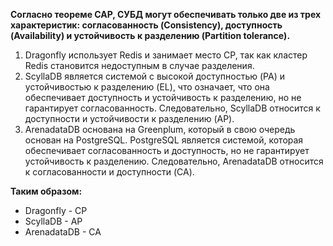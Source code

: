 **Согласно теореме CAP, СУБД могут обеспечивать только две из трех характеристик: согласованность (Consistency), доступность (Availability) и устойчивость к разделению (Partition tolerance).**
1. Dragonfly использует Redis и занимает место CP, так как кластер Redis становится недоступным в случае разделения.
2. ScyllaDB является системой с высокой доступностью (PA) и устойчивостью к разделению (EL), что означает, что она обеспечивает доступность и устойчивость к разделению, но не гарантирует согласованность. Следовательно, ScyllaDB относится к доступности и устойчивости к разделению (AP).
3. ArenadataDB основана на Greenplum, который в свою очередь основан на PostgreSQL. PostgreSQL является системой, которая обеспечивает согласованность и доступность, но не гарантирует устойчивость к разделению. Следовательно, ArenadataDB относится к согласованности и доступности (CA).

**Таким образом:**
* Dragonfly - CP
* ScyllaDB - AP
* ArenadataDB - CA
